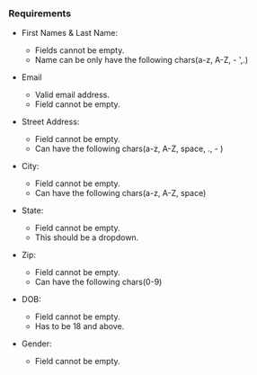 ### Requirements

* First Names & Last Name:
  - Fields cannot be empty.
  - Name can be only have the following chars(a-z, A-Z, - ',.)

* Email
  - Valid email address.
  - Field cannot be empty.

* Street Address:
  - Field cannot be empty.
  - Can have the following chars(a-z, A-Z, space, ., - )

* City:
  - Field cannot be empty.
  - Can have the following chars(a-z, A-Z, space)

* State:
  - Field cannot be empty.
  - This should be a dropdown.

* Zip:
  - Field cannot be empty.
  - Can have the following chars(0-9)

* DOB:
  - Field cannot be empty.
  - Has to be 18 and above.

* Gender:
  - Field cannot be empty.


